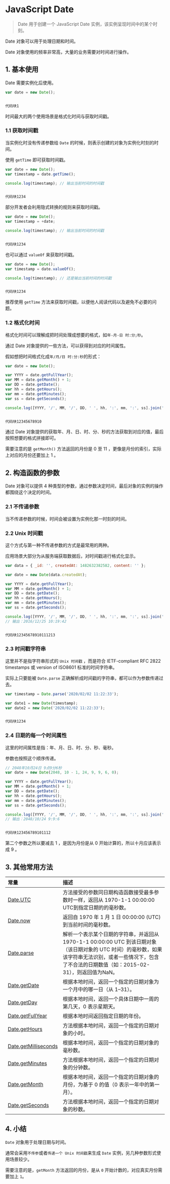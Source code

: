 # JavaScript Date

> Date 用于创建一个 JavaScript Date 实例，该实例呈现时间中的某个时刻。

Date 对象可以用于处理日期和时间。

Date 对象使用的频率非常高，大量的业务需要对时间进行操作。



## 1. 基本使用

Date 需要实例化后使用。

```js
var date = new Date();


代码块1
```

时间最大的两个使用场景是格式化时间与获取时间戳。



### 1.1 获取时间戳

当实例化时没有传递参数给 `Date` 的时候，则表示创建的对象为实例化时刻的时间。

使用 `getTime` 即可获取时间戳。

```js
var date = new Date();
var timestamp = date.getTime();

console.log(timestamp); // 输出当前时间的时间戳


代码块1234
```

部分开发者会利用隐式转换的规则来获取时间戳。

```js
var date = new Date();
var timestamp = +date;

console.log(timestamp); // 输出当前时间的时间戳


代码块1234
```

也可以通过 `valueOf` 来获取时间戳。

```js
var date = new Date();
var timestamp = date.valueOf();

console.log(timestamp); // 还是输出当前时间的时间戳


代码块1234
```

推荐使用 `getTime` 方法来获取时间戳，以便他人阅读代码以及避免不必要的问题。



### 1.2 格式化时间

格式化时间可以理解成把时间处理成想要的格式，如`年-月-日 时:分;秒`。

通过 Date 对象提供的一些方法，可以获得到对应的时间属性。

假如想把时间格式化成`年/月/日 时:分:秒`的形式：

```js
var date = new Date();

var YYYY = date.getFullYear();
var MM = date.getMonth() + 1;
var DD = date.getDate();
var hh = date.getHours();
var mm = date.getMinutes();
var ss = date.getSeconds();

console.log([YYYY, '/', MM, '/', DD, ' ', hh, ':', mm, ':', ss].join(''));


代码块12345678910
```

通过 Date 对象提供的获取年、月、日、时、分、秒的方法获取到对应的值，最后按照想要的格式拼接即可。

需要注意的是 `getMonth()` 方法返回的月份是 0 至 11 ，更像是月份的索引，实际上对应的月份还要加上 1 。



## 2. 构造函数的参数

Date 对象可以提供 4 种类型的参数，通过参数决定时间，最后对象的实例的操作都围绕这个决定的时间。



### 2.1 不传递参数

当不传递参数的时候，时间会被设置为实例化那一时刻的时间。



### 2.2 Unix 时间戳

这个方式与第一种不传递参数的方式是最常用的两种。

应用场景大部分为从服务端获取数据后，对时间戳进行格式化显示。

```js
var data = { _id: '', createdAt: 1482632382582, content: '' };

var date = new Date(data.createdAt);

var YYYY = date.getFullYear();
var MM = date.getMonth() + 1;
var DD = date.getDate();
var hh = date.getHours();
var mm = date.getMinutes();
var ss = date.getSeconds();

console.log([YYYY, '/', MM, '/', DD, ' ', hh, ':', mm, ':', ss].join(''));
// 输出：2016/12/25 10:19:42


代码块12345678910111213
```



### 2.3 时间戳字符串

这里并不是指字符串形式的 `Unix 时间戳` ，而是符合 IETF-compliant RFC 2822 timestamps 或 version of ISO8601 标准的时间字符串。

实际上只要能被 `Date.parse` 正确解析成时间戳的字符串，都可以作为参数传递过去。

```js
var timestamp = Date.parse('2020/02/02 11:22:33');

var date1 = new Date(timestamp);
var date2 = new Date('2020/02/02 11:22:33');


代码块1234
```



### 2.4 日期的每一个时间属性

这里的时间属性是指：年、月、日、时、分、秒、毫秒。

参数也按照这个顺序传递。

```js
// 2048年10月24日 9点9分6秒
var date = new Date(2048, 10 - 1, 24, 9, 9, 6, 0);

var YYYY = date.getFullYear();
var MM = date.getMonth() + 1;
var DD = date.getDate();
var hh = date.getHours();
var mm = date.getMinutes();
var ss = date.getSeconds();

console.log([YYYY, '/', MM, '/', DD, ' ', hh, ':', mm, ':', ss].join(''));
// 输出：2048/10/24 9:9:6


代码块123456789101112
```

第二个参数之所以要减去 1 ，是因为月份是从 0 开始计算的，所以十月应该表示成 9 。



## 3. 其他常用方法

| 常量                                                         | 描述                                                         |
| :----------------------------------------------------------- | :----------------------------------------------------------- |
| [Date.UTC](https://developer.mozilla.org/zh-CN/docs/Web/JavaScript/Reference/Global_Objects/Date/UTC) | 方法接受的参数同日期构造函数接受最多参数时一样，返回从 1970-1-1 00:00:00 UTC到指定日期的的毫秒数。 |
| [Date.now](https://developer.mozilla.org/zh-CN/docs/Web/JavaScript/Reference/Global_Objects/Date/now) | 返回自 1970 年 1 月 1 日 00:00:00 (UTC) 到当前时间的毫秒数。 |
| [Date.parse](https://developer.mozilla.org/zh-CN/docs/Web/JavaScript/Reference/Global_Objects/Date/parse) | 解析一个表示某个日期的字符串，并返回从1970-1-1 00:00:00 UTC 到该日期对象（该日期对象的 UTC 时间）的毫秒数，如果该字符串无法识别，或者一些情况下，包含了不合法的日期数值（如：2015-02-31），则返回值为NaN。 |
| [Date.getDate](https://developer.mozilla.org/zh-CN/docs/Web/JavaScript/Reference/Global_Objects/Date/getDate) | 根据本地时间，返回一个指定的日期对象为一个月中的哪一日（从 1–31）。 |
| [Date.getDay](https://developer.mozilla.org/zh-CN/docs/Web/JavaScript/Reference/Global_Objects/Date/getDay) | 根据本地时间，返回一个具体日期中一周的第几天，0 表示星期天。 |
| [Date.getFullYear](https://developer.mozilla.org/zh-CN/docs/Web/JavaScript/Reference/Global_Objects/Date/getFullYear) | 根据本地时间返回指定日期的年份。                             |
| [Date.getHours](https://developer.mozilla.org/zh-CN/docs/Web/JavaScript/Reference/Global_Objects/Date/getHours) | 方法根据本地时间，返回一个指定的日期对象的小时。             |
| [Date.getMilliseconds](https://developer.mozilla.org/zh-CN/docs/Web/JavaScript/Reference/Global_Objects/Date/getMilliseconds) | 根据本地时间，返回一个指定的日期对象的毫秒数。               |
| [Date.getMinutes](https://developer.mozilla.org/zh-CN/docs/Web/JavaScript/Reference/Global_Objects/Date/getMinuteshttps://developer.mozilla.org/zh-CN/docs/Web/JavaScript/Reference/Global_Objects/Date/getMinutes) | 方法根据本地时间，返回一个指定的日期对象的分钟数。           |
| [Date.getMonth](https://developer.mozilla.org/zh-CN/docs/Web/JavaScript/Reference/Global_Objects/Date/getMonth) | 根据本地时间，返回一个指定的日期对象的月份，为基于 0 的值（0 表示一年中的第一月）。 |
| [Date.getSeconds](https://developer.mozilla.org/zh-CN/docs/Web/JavaScript/Reference/Global_Objects/Date/getSeconds) | 方法根据本地时间，返回一个指定的日期对象的秒数。             |



## 4. 小结

`Date` 对象用于处理日期与时间。

通常会采用`不传参`或者`传递一个 Unix 时间戳`来生成 `Date` 实例，另几种参数形式使用场景较少。

需要注意的是，`getMonth` 方法返回的月份，是从 `0` 开始计数的，对应真实月份需要加上 `1`。

